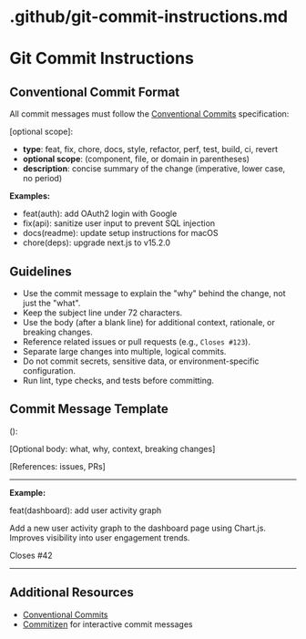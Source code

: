 # .github/git-commit-instructions.md

# Git Commit Instructions

## Conventional Commit Format

All commit messages must follow the [Conventional Commits](https://www.conventionalcommits.org/en/v1.0.0/) specification:

<type>[optional scope]: <description>

- **type**: feat, fix, chore, docs, style, refactor, perf, test, build, ci, revert
- **optional scope**: (component, file, or domain in parentheses)
- **description**: concise summary of the change (imperative, lower case, no period)

**Examples:**

- feat(auth): add OAuth2 login with Google
- fix(api): sanitize user input to prevent SQL injection
- docs(readme): update setup instructions for macOS
- chore(deps): upgrade next.js to v15.2.0

## Guidelines

- Use the commit message to explain the "why" behind the change, not just the "what".
- Keep the subject line under 72 characters.
- Use the body (after a blank line) for additional context, rationale, or breaking changes.
- Reference related issues or pull requests (e.g., `Closes #123`).
- Separate large changes into multiple, logical commits.
- Do not commit secrets, sensitive data, or environment-specific configuration.
- Run lint, type checks, and tests before committing.

## Commit Message Template

<type>(<scope>): <short summary>

[Optional body: what, why, context, breaking changes]

[References: issues, PRs]

---

**Example:**

feat(dashboard): add user activity graph

Add a new user activity graph to the dashboard page using Chart.js.
Improves visibility into user engagement trends.

Closes #42

---

## Additional Resources

- [Conventional Commits](https://www.conventionalcommits.org/en/v1.0.0/)
- [Commitizen](https://github.com/commitizen/cz-cli) for interactive commit messages
